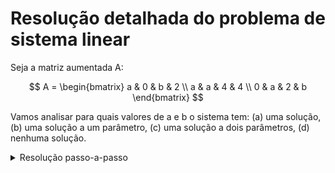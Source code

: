 # Resolução detalhada do problema de sistema linear

Seja a matriz aumentada A:

$$
A = \begin{bmatrix}
a & 0 & b & 2 \\
a & a & 4 & 4 \\
0 & a & 2 & b
\end{bmatrix}
$$

Vamos analisar para quais valores de a e b o sistema tem:
(a) uma solução,
(b) uma solução a um parâmetro,
(c) uma solução a dois parâmetros,
(d) nenhuma solução.

<details>
<summary>Resolução passo-a-passo</summary>

## Passo 1: Entendendo o problema

O sistema linear correspondente a esta matriz aumentada é:

$$
\begin{cases}
ax_1 + 0x_2 + bx_3 = 2 \\
ax_1 + ax_2 + 4x_3 = 4 \\
0x_1 + ax_2 + 2x_3 = b
\end{cases}
$$

Para entender os diferentes tipos de soluções, precisamos analisar como os valores de a e b afetam a resolução deste sistema.

## Passo 2: Calculando o determinante

Vamos calcular o determinante da matriz dos coeficientes (3x3, excluindo a última coluna):

$$
\det = \begin{vmatrix}
a & 0 & b \\
a & a & 4 \\
0 & a & 2
\end{vmatrix}
$$

Calculando por expansão pela primeira coluna:

$$
\begin{aligned}
\det &= a \begin{vmatrix}
a & 4 \\
a & 2
\end{vmatrix} - a \begin{vmatrix}
0 & b \\
a & 2
\end{vmatrix} + 0 \\[10pt]
&= a(2a - 4a) - a(0 - ab) \\[10pt]
&= a(-2a) + a^2b \\[10pt]
&= -2a^2 + a^2b \\[10pt]
&= a^2(b - 2)
\end{aligned}
$$

O determinante é zero quando $a = 0$ ou $b = 2$. Isso nos dá uma pista importante sobre quando o sistema pode ter infinitas soluções ou uma única solução.

## Passo 3: Escalonamento da matriz

Vamos escalonar a matriz aumentada para analisar diferentes casos:

$$
\begin{bmatrix}
a & 0 & b & 2 \\
a & a & 4 & 4 \\
0 & a & 2 & b
\end{bmatrix}
$$

### Caso 1: $a \neq 0$

Subtraindo R1 de R2:
$$
\begin{bmatrix}
a & 0 & b & 2 \\
0 & a & 4-b & 2 \\
0 & a & 2 & b
\end{bmatrix}
$$

Subtraindo R2 de R3:
$$
\begin{bmatrix}
a & 0 & b & 2 \\
0 & a & 4-b & 2 \\
0 & 0 & b-2 & b-2
\end{bmatrix}
$$

### Caso 2: $a = 0$

$$
\begin{bmatrix}
0 & 0 & b & 2 \\
0 & 0 & 4 & 4 \\
0 & 0 & 2 & b
\end{bmatrix}
$$

## Passo 4: Análise das diferentes situações

### Caso 1: $a \neq 0$

1. Se $b \neq 2$, o sistema tem uma única solução.
2. Se $b = 2$, o sistema tem infinitas soluções com um parâmetro.

### Caso 2: $a = 0$

1. Se $b \neq 2$, o sistema tem infinitas soluções com um parâmetro.
2. Se $b = 2$, o sistema tem infinitas soluções com dois parâmetros.

## Passo 5: Respondendo às perguntas

(a) Uma solução: Quando $a \neq 0$ e $b \neq 2$
(b) Uma solução a um parâmetro: Quando $a \neq 0$ e $b = 2$, ou quando $a = 0$ e $b \neq 2$
(c) Uma solução a dois parâmetros: Quando $a = 0$ e $b = 2$
(d) Nenhuma solução: Não ocorre para nenhum valor de a e b

## Conclusão

Este problema ilustra como os valores dos parâmetros em uma matriz podem afetar drasticamente a natureza das soluções de um sistema linear. A técnica de escalonamento e a análise do determinante são ferramentas fundamentais para entender essas relações.

</details>
